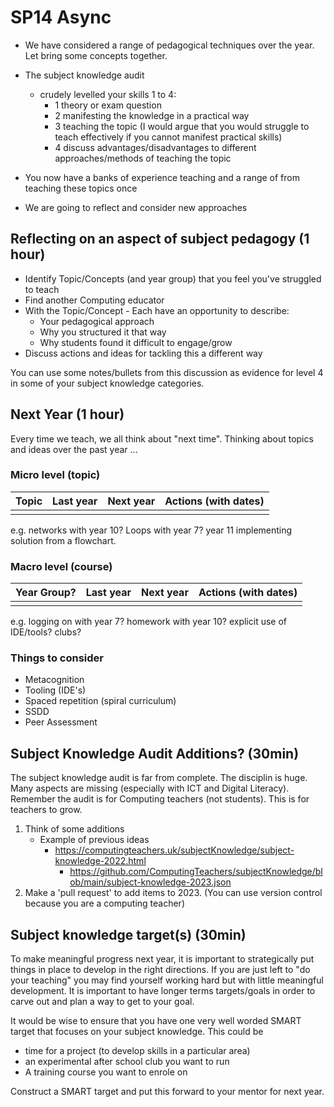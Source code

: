 SP14 Async
==========

* We have considered a range of pedagogical techniques over the year. Let bring some concepts together.


* The subject knowledge audit 
    * crudely levelled your skills 1 to 4:
        * 1 theory or exam question
        * 2 manifesting the knowledge in a practical way
        * 3 teaching the topic (I would argue that you would struggle to teach effectively if you cannot manifest practical skills)
        * 4 discuss advantages/disadvantages to different approaches/methods of teaching the topic

* You now have a banks of experience teaching and a range of from teaching these topics once
* We are going to reflect and consider new approaches


Reflecting on an aspect of subject pedagogy (1 hour)
-------------------------------------------

* Identify Topic/Concepts (and year group) that you feel you've struggled to teach
* Find another Computing educator
* With the Topic/Concept - Each have an opportunity to describe:
    * Your pedagogical approach
    * Why you structured it that way
    * Why students found it difficult to engage/grow
* Discuss actions and ideas for tackling this a different way

You can use some notes/bullets from this discussion as evidence for level 4 in some of your subject knowledge categories.


Next Year (1 hour)
---------

Every time we teach, we all think about "next time". Thinking about topics and ideas over the past year ...

### Micro level (topic)

| Topic | Last year | Next year | Actions (with dates) |
|-|-|-|-|
| | | | |

e.g. networks with year 10? Loops with year 7? year 11 implementing solution from a flowchart.

### Macro level (course)

| Year Group? | Last year | Next year | Actions (with dates) |
|-|-|-|-|
| | | | |

e.g. logging on with year 7? homework with year 10? explicit use of IDE/tools? clubs?

### Things to consider
* Metacognition
* Tooling (IDE's)
* Spaced repetition (spiral curriculum)
* SSDD
* Peer Assessment


Subject Knowledge Audit Additions? (30min)
--------------------------------

The subject knowledge audit is far from complete. The disciplin is huge. Many aspects are missing (especially with ICT and Digital Literacy).
Remember the audit is for Computing teachers (not students). This is for teachers to grow.

1. Think of some additions
    * Example of previous ideas
        * https://computingteachers.uk/subjectKnowledge/subject-knowledge-2022.html
            * https://github.com/ComputingTeachers/subjectKnowledge/blob/main/subject-knowledge-2023.json
2. Make a 'pull request' to add items to 2023. (You can use version control because you are a computing teacher)


Subject knowledge target(s) (30min)
------------------------

To make meaningful progress next year, it is important to strategically put things in place to develop in the right directions. If you are just left to "do your teaching" you may find yourself working hard but with little meaningful development. It is important to have longer terms targets/goals in order to carve out and plan a way to get to your goal.

It would be wise to ensure that you have one very well worded SMART target that focuses on your subject knowledge. 
This could be 
* time for a project (to develop skills in a particular area)
* an experimental after school club you want to run
* A training course you want to enrole on

Construct a SMART target and put this forward to your mentor for next year.

